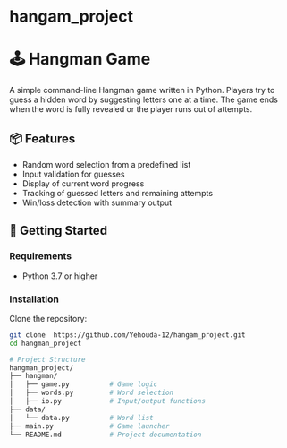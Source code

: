 ﻿# hangam_project
# 🕹️ Hangman Game

A simple command-line Hangman game written in Python. Players try to guess a hidden word by suggesting letters one at a time. The game ends when the word is fully revealed or the player runs out of attempts.

## 📦 Features

- Random word selection from a predefined list
- Input validation for guesses
- Display of current word progress
- Tracking of guessed letters and remaining attempts
- Win/loss detection with summary output

## 🚀 Getting Started

### Requirements

- Python 3.7 or higher

### Installation

Clone the repository:

```bash
git clone  https://github.com/Yehouda-12/hangam_project.git
cd hangman_project

# Project Structure
hangman_project/
├── hangman/
│   ├── game.py          # Game logic
│   ├── words.py         # Word selection
│   ├── io.py            # Input/output functions
├── data/
│   └── data.py          # Word list
├── main.py              # Game launcher
└── README.md            # Project documentation
